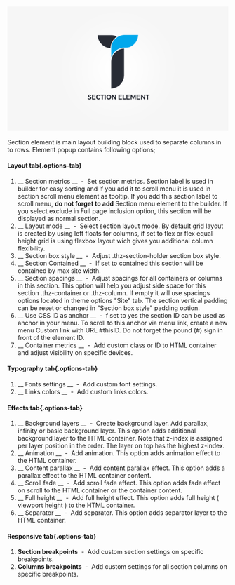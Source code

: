 <div class="thz-doc-image max">
<a class="thz-lightbox mfp-iframe" href="https://www.youtube.com/watch?v=KxK92Rt9tvY" data-mfp-title="Creatus WordPress Theme Section Element" data-modal-size="large">
	<img src="../../docs-media/splash-section-element.jpg" alt="Creatus WordPress Theme Section Element" />
</a>
</div>

Section element is main layout building block used to separate columns in to rows. Element popup contains following options;

#### Layout tab{.options-tab}
1. __ Section metrics __ &nbsp;-&nbsp; Set section metrics. Section label is used in builder for easy sorting and if you add it to scroll menu it is used in section scroll menu element as tooltip. If you add this section label to scroll menu, __do not forget to add__ Section menu element to the builder. If you select exclude in Full page inclusion option, this section will be displayed as normal section.
1. __ Layout mode __ &nbsp;-&nbsp; Select section layout mode. By default grid layout is created by using left floats for columns, if set to flex or flex equal height grid is using flexbox layout wich gives you additional column flexibility.
1. __ Section box style __ &nbsp;-&nbsp; Adjust .thz-section-holder section box style.
1. __ Section Contained __ &nbsp;-&nbsp; If set to contained this section will be contained by max site width.
1. __ Section spacings __ &nbsp;-&nbsp; Adjust spacings for all containers or columns in this section. This option will help you adjust side space for this section .thz-container or .thz-column. If empty it will use spacings options located in theme options "Site" tab. The section vertical padding can be reset or changed in "Section box style" padding option.
1. __ Use CSS ID as anchor __ &nbsp;-&nbsp; f set to yes the section ID can be used as anchor in your menu. To scroll to this anchor via menu link, create a new menu Custom link with URL #thisID. Do not forget the pound (#) sign in front of the element ID.
1. __ Container metrics __ &nbsp;-&nbsp; Add custom class or ID to HTML container and adjust visibility on specific devices.

#### Typography tab{.options-tab}
1. __ Fonts settings __ &nbsp;-&nbsp; Add custom font settings.
1. __ Links colors __ &nbsp;-&nbsp; Add custom links colors.


#### Effects tab{.options-tab}
1. __ Background layers __ &nbsp;-&nbsp; Create background layer. Add parallax, infinity or basic background layer. This option adds additional background layer to the HTML container. Note that z-index is assigned per layer position in the order. The layer on top has the highest z-index.
1. __ Animation __ &nbsp;-&nbsp; Add animation. This option adds animation effect to the HTML container.
1. __ Content parallax __ &nbsp;-&nbsp; Add content parallax effect. This option adds a parallax effect to the HTML container content.
1. __ Scroll fade __ &nbsp;-&nbsp; Add scroll fade effect. This option adds fade effect on scroll to the HTML container or the container content.
1. __ Full height __ &nbsp;-&nbsp; Add full height effect. This option adds full height ( viewport height ) to the HTML container.
1. __ Separator __ &nbsp;-&nbsp; Add separator. This option adds separator layer to the HTML container.

#### Responsive tab{.options-tab}
1. __Section breakpoints__ &nbsp;-&nbsp; Add custom section settings on specific breakpoints.
1. __Columns breakpoints__ &nbsp;-&nbsp; Add custom settings for all section columns on specific breakpoints.